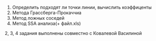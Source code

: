 1) Определить подходят ли точки линии, вычислить коэффиценты
2) Метода Грассберга-Прокаччиа
3) Метод ложных соседей
4) Метод SSA анализа(+ файл.xls)


2, 3, 4 задания выполнены совместно с Ковалевой Василиной

